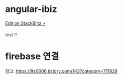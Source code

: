 # angular-ibiz

[Edit on StackBlitz ⚡️](https://stackblitz.com/edit/angular-ibiz)

test !!

# firebase 연결
참고: https://lts0606.tistory.com/143?category=711929